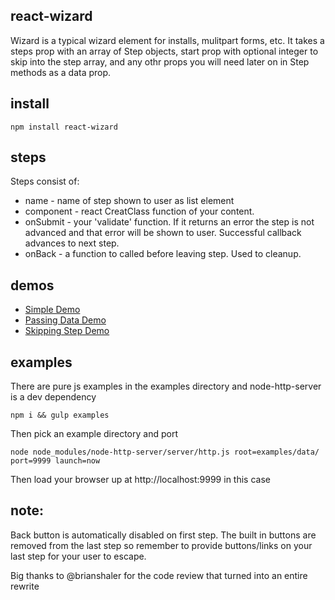 react-wizard
------------
Wizard is a typical wizard element for installs, mulitpart forms, etc. It takes a steps prop with an array of Step objects, start prop with optional integer to skip into the step array, and any othr props you will need later on in Step methods as a data prop. 

install
-------
```
npm install react-wizard
```

steps
-----
Steps consist of:
* name - name of step shown to user as list element
* component - react CreatClass function of your content. 
* onSubmit - your 'validate' function. If it returns an error the step is not advanced and that error will be shown to user. Successful callback advances to next step.
* onBack - a function to called before leaving step. Used to cleanup.

demos
-----
* [Simple Demo](https://jacobrosenthal.github.io/react-wizard/examples/simple/index.html)
* [Passing Data Demo](https://jacobrosenthal.github.io/react-wizard/examples/data/index.html)
* [Skipping Step Demo](https://jacobrosenthal.github.io/react-wizard/examples/skip/index.html)

examples
--------
There are pure js examples in the examples directory and node-http-server is a dev dependency
```
npm i && gulp examples
```
Then pick an example directory and port
```
node node_modules/node-http-server/server/http.js root=examples/data/ port=9999 launch=now

```
Then load your browser up at http://localhost:9999 in this case

note:
-----
Back button is automatically disabled on first step.
The built in buttons are removed from the last step so remember to provide buttons/links on your last step for your user to escape.

Big thanks to @brianshaler for the code review that turned into an entire rewrite
